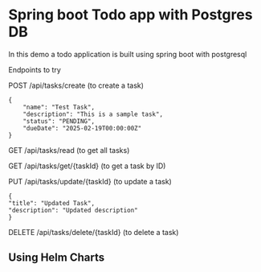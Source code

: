 # Spring boot Todo app with Postgres DB

In this demo a todo application is built using spring boot with postgresql

Endpoints to try 

POST /api/tasks/create (to create a task)

    {
        "name": "Test Task",
        "description": "This is a sample task",
        "status": "PENDING",
        "dueDate": "2025-02-19T00:00:00Z"
    }


GET /api/tasks/read (to get all tasks)


GET /api/tasks/get/{taskId} (to get a task by ID)


PUT /api/tasks/update/{taskId} (to update a task)

    {
    "title": "Updated Task",
    "description": "Updated description"
    }

DELETE /api/tasks/delete/{taskId} (to delete a task)


## Using Helm Charts

<!-- helm upgrade --wait --install --namespace "vps-apps" todo-app spring-boot-todo-app-pipeline/helm  --debug --set replicaCount=3,image.tag=add99de -->